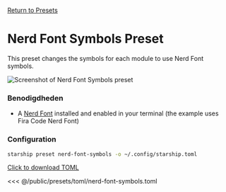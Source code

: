 [Return to Presets](./#nerd-font-symbols)

# Nerd Font Symbols Preset

This preset changes the symbols for each module to use Nerd Font symbols.

![Screenshot of Nerd Font Symbols preset](/presets/img/nerd-font-symbols.png)

### Benodigdheden

- A [Nerd Font](https://www.nerdfonts.com/) installed and enabled in your terminal (the example uses Fira Code Nerd Font)

### Configuration

```sh
starship preset nerd-font-symbols -o ~/.config/starship.toml
```

[Click to download TOML](/presets/toml/nerd-font-symbols.toml)

<<< @/public/presets/toml/nerd-font-symbols.toml
